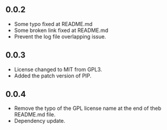 ## 0.0.2
- Some typo fixed at README.md
- Some broken link fixed at README.md
- Prevent the log file overlapping issue.

## 0.0.3
- License changed to MIT from GPL3.
- Added the patch version of PIP.

## 0.0.4
- Remove the typo of the GPL license name at the end of theb README.md file.
- Dependency update.